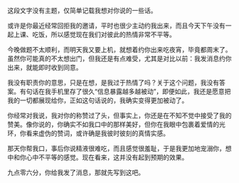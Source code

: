 这段文字没有主题，仅简单记载我想对你说的一些话。

或许是你最近经常回拒我的邀请，平时也很少主动约我出来，而且今天下午没有一起上课、吃饭，所以感觉现在我们对彼此的热情非常不平等。

今晚做题不太顺利，而明天我又要上机，就想着约你出来吃夜宵，毕竟都周末了。虽然你可能真的不太想出门，但我还是有点难受，尤其是对比以前：我发消息约你出来，就能即时收到同意。

我没有职责你的意思，只是在想，是我过于热情了吗？关于这个问题，我没有答案。有句话在我手机里存了很久“信息暴露越多越被动”，即便如此，我还是愿意把我的一切都展现给你，正如这句话说的，我确实变得更加被动了。

你经常对我说，我对你的称赞过了头，但事实上，你还是在不知不觉中接受了我的赞美。像你说的，你确实不如我口中的那样美好，但你在我眼中包裹着爱情的光环，你看来虚伪的赞词，或许确是我彼时彼刻的真情实感。

那天你帮我口，事后你说精液很难吃，而且感觉很羞耻，于是我更加地宠溺你，想中和你心中不平等的感觉。现在看来，这并没有起到预期的效果。

九点零六分，你给我发了消息，那就先写到这吧。
